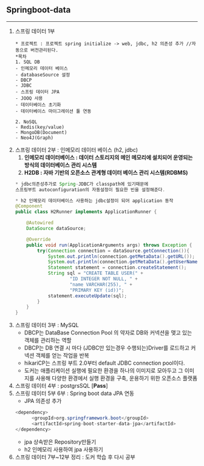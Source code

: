 ## Springboot-data
---
1. 스프링 데이터 1부
	```
	* 프로젝트 : 프로젝트 spring initialize -> web, jdbc, h2 의존성 추가 //자동으로 버전관리된다.
	*목차
	1. SQL DB
	- 인메모리 데이터 베이스
	- databaseSource 설정
	- DBCP
	- JDBC
	- 스프링 데이터 JPA
	- JOOQ 사용
	- 데이터베이스 초기화
	- 데이터베이스 마이그레이션 툴 연동
	
	2. NoSQL
	- Redis(key/value)
	- MongoDB(Document)
	- Neo4J(Graph)
	```
2. 스프링 데이터 2부 : 인메모리 데이터 베이스 (h2, jdbc)
	1. **인메모리 데이터베이스 : 데이터 스토리지의 메인 메모리에 설치되어 운영되는 방식의 데이터베이스 관리 시스템**
	2. **H2DB : 자바 기반의 오픈소스 관계형 데이터 베이스 관리 시스템(RDBMS)**
	```java
	* jdbc의존성추가로 Spring-JDBC가 classpath에 있기때문에 
	스프링부트 autoconfiguration의 자동설정이 필요한 빈을 설정해준다.
	
	* h2 인메모리 데이터베이스 사용하는 jdbc설정이 되어 application 동작
	@Component
	public class H2Runner implements ApplicationRunner {
	
	    @Autowired
	    DataSource dataSource;
	
	    @Override
	    public void run(ApplicationArguments args) throws Exception {
	        try(Connection connection = dataSource.getConnection()){
	            System.out.println(connection.getMetaData().getURL());
	            System.out.println(connection.getMetaData().getUserName());
	            Statement statement = connection.createStatement();
	            String sql = "CREATE TABLE USER(" +
	                    "ID INTEGER NOT NULL, " +
	                    "name VARCHAR(255), " +
	                    "PRIMARY KEY (id))";
	            statement.executeUpdate(sql);
	        }
	    }
	}
	```
3. 스프링 데이터 3부 : MySQL	
	- DBCP는 DataBase Connection Pool 의 약자로 DB와 커넥션을 맺고 있는 객체를 관리하는 역할
	- DBCP는 DB 연결 시 마다 (JDBC만 있는경우 수행되는)Driver를 로드하고 커넥션 객체를 얻는 작업을 반복
	- hikariCP는 스프링 부트 2.0부터 default JDBC connection pool이다.
	- 도커는 애플리케이션 실행에 필요한 환경을 하나의 이미지로 모아두고 그 이미지를 사용해 다양한 환경에서 실행 환경을 구축, 운용하기 위한 오픈소스 플랫폼
4. 스프링 데이터 4부 : postgrsSQL [**Pass**]
5. 스프링 데이터 5부 6부 : Spring boot data JPA 연동
	- JPA 의존성 추가
	```java
	<dependency>
	      <groupId>org.springframework.boot</groupId>
	      <artifactId>spring-boot-starter-data-jpa</artifactId>
	</dependency>
	```
	- jpa 상속받은 Repository만들기
	- h2 인메모리 사용하여 jpa 사용하기
6. 스프링 데이터 7부~12부 정리 : 도커 학습 후 다시 공부